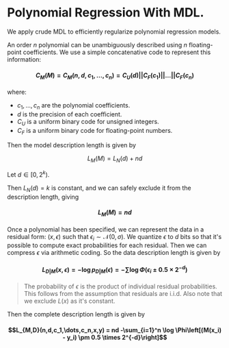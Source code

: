 # Polynomial Regression With MDL.

We apply crude MDL to efficiently regularize polynomial regression models.

An order $n$ polynomial can be unambiguously described using $n$ floating-point coefficients.  We use a simple concatenative code to represent this information:

#### $$C_M(M) = C_M(n,d,c_1,\dots,c_n) = C_U(d)||C_F(c_1)||\dots||C_F(c_n)$$ 

where:

* $c_1,\dots,c_n$ are the polynomial coefficients.
* $d$ is the precision of each coefficient.
* $C_U$ is a uniform binary code for unsigned integers.
* $C_F$ is a uniform binary code for floating-point numbers.

Then the model description length is given by

 $$L_M(M) = L_{N}(d) + nd$$
 
 Let $d \in [0, 2^k)$.
 
 Then $L_N(d) = k$ is constant, and we can safely exclude it from the description length, giving
 
 #### $$L_M(M) = nd$$

Once a polynomial has been specified, we can represent the data in a residual form: $(x, \epsilon)$ such that $\epsilon_i \sim \mathcal{N}(0, \sigma)$. We quantize $\epsilon$ to $d$ bits so that it's possible to compute exact probabilities for each residual. Then we can compress $\epsilon$ via arithmetic coding. So the data description length is given by

#### $$L_{D|M}(x, \epsilon) = -\log p_{D|M}(\epsilon) = -\sum \log \Phi\left(\epsilon_i \pm 0.5 \times 2^{-d}\right)$$

> The probability of $\epsilon$ is the product of individual residual probabilities. This follows from the assumption that residuals are i.i.d. Also note that we exclude $L(x)$ as it's constant.

Then the complete description length is given by 

#### $$L_{M,D}(n,d,c_1,\dots,c_n,x,y) = nd -\sum_{i=1}^n \log \Phi\left[(M(x_i) - y_i) \pm 0.5 \times 2^{-d}\right]$$
